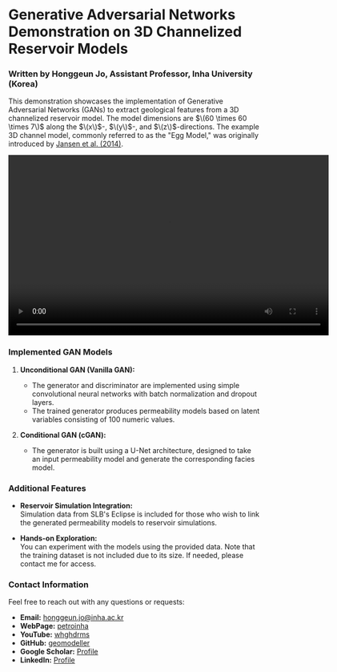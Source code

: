 # Generative Adversarial Networks Demonstration on 3D Channelized Reservoir Models

### Written by Honggeun Jo, Assistant Professor, Inha University (Korea)

This demonstration showcases the implementation of Generative Adversarial Networks (GANs) to extract geological features from a 3D channelized reservoir model. The model dimensions are $\(60 \times 60 \times 7\)$ along the $\(x\)$-, $\(y\)$-, and $\(z\)$-directions. The example 3D channel model, commonly referred to as the "Egg Model," was originally introduced by [Jansen et al. (2014)](https://rmets.onlinelibrary.wiley.com/doi/10.1002/gdj3.21). 

<video width="640" height="360" controls>
  <source src="GAN_Demo_video.mp4" type="video/mp4">
  Your browser does not support the video tag.
</video>

### Implemented GAN Models

1. **Unconditional GAN (Vanilla GAN):**  
   - The generator and discriminator are implemented using simple convolutional neural networks with batch normalization and dropout layers.  
   - The trained generator produces permeability models based on latent variables consisting of 100 numeric values.

2. **Conditional GAN (cGAN):**  
   - The generator is built using a U-Net architecture, designed to take an input permeability model and generate the corresponding facies model.

### Additional Features

- **Reservoir Simulation Integration:**  
  Simulation data from SLB's Eclipse is included for those who wish to link the generated permeability models to reservoir simulations.

- **Hands-on Exploration:**  
  You can experiment with the models using the provided data. Note that the training dataset is not included due to its size. If needed, please contact me for access.

### Contact Information

Feel free to reach out with any questions or requests:  
- **Email:** honggeun.jo@inha.ac.kr
- **WebPage:** [petroinha](https://petroinha.github.io./)
- **YouTube:** [whghdrms](https://www.youtube.com/@whghdrms)  
- **GitHub:** [geomodeller](https://github.com/geomodeller)  
- **Google Scholar:** [Profile](https://scholar.google.com/citations?user=u0OE5CIAAAAJ&hl=en)  
- **LinkedIn:** [Profile](https://www.linkedin.com/in/honggeun-jo/)  
